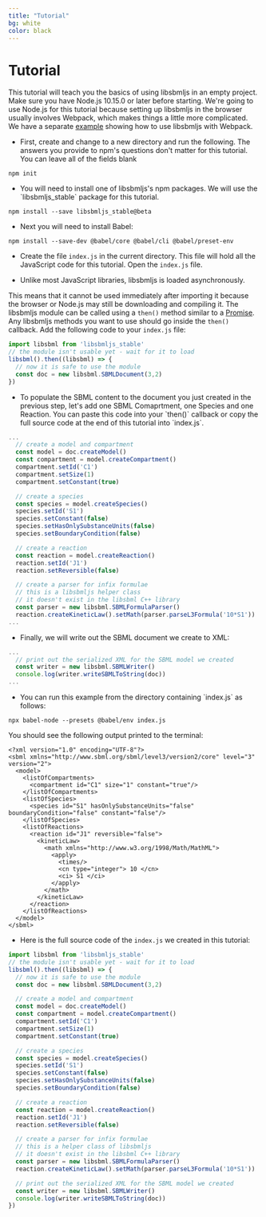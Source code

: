 ```yaml
---
title: "Tutorial"
bg: white
color: black
---
```


# Tutorial

This tutorial will teach you the basics of using libsbmljs in an empty project.
Make sure you have Node.js 10.15.0 or later before starting.
We're going to use Node.js for this tutorial because setting up libsbmljs in the browser usually involves Webpack, which makes things a little more complicated. We have a separate [example](https://github.com/libsbmljs/examples) showing how to use libsbmljs with Webpack.

*  <p>First, create and change to a new directory and run the following. The answers you provide to npm's questions don't matter for this tutorial. You can leave all of the fields blank</p>
```
npm init
```

*  <p>You will need to install one of libsbmljs's npm packages. We will use the `libsbmljs_stable` package for this tutorial.</p>
```
npm install --save libsbmljs_stable@beta
```

*  <p>Next you will need to install Babel:</p>
```
npm install --save-dev @babel/core @babel/cli @babel/preset-env
```

*  Create the file `index.js` in the current directory. This file will hold all the JavaScript code for this tutorial. Open the `index.js` file.

*  <p>Unlike most JavaScript libraries, libsbmljs is loaded asynchronously.
This means that it cannot be used immediately after importing it
because the browser or Node.js may still be downloading and compiling it.
The libsbmljs module can be called using a `then()` method similar to a [Promise](https://developer.mozilla.org/en-US/docs/Web/JavaScript/Reference/Global_Objects/Promise). Any libsbmljs methods you want to use should go inside the `then()` callback. Add the following code to your `index.js` file:</p>
```javascript
import libsbml from 'libsbmljs_stable'
// the module isn't usable yet - wait for it to load
libsbml().then((libsbml) => {
  // now it is safe to use the module
  const doc = new libsbml.SBMLDocument(3,2)
})
```

*  <p>To populate the SBML content to the document you just created in the previous step, let's add one SBML Comaprtment, one Species and one Reaction. You can paste this code into your `then()` callback or copy the full source code at the end of this tutorial into `index.js`.</p>

```javascript
...
  // create a model and compartment
  const model = doc.createModel()
  const compartment = model.createCompartment()
  compartment.setId('C1')
  compartment.setSize(1)
  compartment.setConstant(true)

  // create a species
  const species = model.createSpecies()
  species.setId('S1')
  species.setConstant(false)
  species.setHasOnlySubstanceUnits(false)
  species.setBoundaryCondition(false)

  // create a reaction
  const reaction = model.createReaction()
  reaction.setId('J1')
  reaction.setReversible(false)

  // create a parser for infix formulae
  // this is a libsbmljs helper class
  // it doesn't exist in the libsbml C++ library
  const parser = new libsbml.SBMLFormulaParser()
  reaction.createKineticLaw().setMath(parser.parseL3Formula('10*S1'))
...
```

*  <p>Finally, we will write out the SBML document we create to XML:</p>
```javascript
...
  // print out the serialized XML for the SBML model we created
  const writer = new libsbml.SBMLWriter()
  console.log(writer.writeSBMLToString(doc))
...
```

*  <p>You can run this example from the directory containing `index.js` as follows:</p>
```
npx babel-node --presets @babel/env index.js
```

You should see the following output printed to the terminal:
```text
<?xml version="1.0" encoding="UTF-8"?>
<sbml xmlns="http://www.sbml.org/sbml/level3/version2/core" level="3" version="2">
  <model>
    <listOfCompartments>
      <compartment id="C1" size="1" constant="true"/>
    </listOfCompartments>
    <listOfSpecies>
      <species id="S1" hasOnlySubstanceUnits="false" boundaryCondition="false" constant="false"/>
    </listOfSpecies>
    <listOfReactions>
      <reaction id="J1" reversible="false">
        <kineticLaw>
          <math xmlns="http://www.w3.org/1998/Math/MathML">
            <apply>
              <times/>
              <cn type="integer"> 10 </cn>
              <ci> S1 </ci>
            </apply>
          </math>
        </kineticLaw>
      </reaction>
    </listOfReactions>
  </model>
</sbml>
```

*  Here is the full source code of the `index.js` we created in this tutorial:

```javascript
import libsbml from 'libsbmljs_stable'
// the module isn't usable yet - wait for it to load
libsbml().then((libsbml) => {
  // now it is safe to use the module
  const doc = new libsbml.SBMLDocument(3,2)

  // create a model and compartment
  const model = doc.createModel()
  const compartment = model.createCompartment()
  compartment.setId('C1')
  compartment.setSize(1)
  compartment.setConstant(true)

  // create a species
  const species = model.createSpecies()
  species.setId('S1')
  species.setConstant(false)
  species.setHasOnlySubstanceUnits(false)
  species.setBoundaryCondition(false)

  // create a reaction
  const reaction = model.createReaction()
  reaction.setId('J1')
  reaction.setReversible(false)

  // create a parser for infix formulae
  // this is a helper class of libsbmljs
  // it doesn't exist in the libsbml C++ library
  const parser = new libsbml.SBMLFormulaParser()
  reaction.createKineticLaw().setMath(parser.parseL3Formula('10*S1'))

  // print out the serialized XML for the SBML model we created
  const writer = new libsbml.SBMLWriter()
  console.log(writer.writeSBMLToString(doc))
})


```
